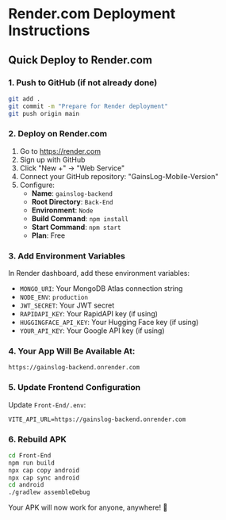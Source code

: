 # Render.com Deployment Instructions

## Quick Deploy to Render.com

### 1. Push to GitHub (if not already done)
```bash
git add .
git commit -m "Prepare for Render deployment"
git push origin main
```

### 2. Deploy on Render.com
1. Go to https://render.com
2. Sign up with GitHub
3. Click "New +" → "Web Service"
4. Connect your GitHub repository: "GainsLog-Mobile-Version"
5. Configure:
   - **Name**: `gainslog-backend`
   - **Root Directory**: `Back-End`
   - **Environment**: `Node`
   - **Build Command**: `npm install`
   - **Start Command**: `npm start`
   - **Plan**: Free

### 3. Add Environment Variables
In Render dashboard, add these environment variables:
- `MONGO_URI`: Your MongoDB Atlas connection string
- `NODE_ENV`: `production`
- `JWT_SECRET`: Your JWT secret
- `RAPIDAPI_KEY`: Your RapidAPI key (if using)
- `HUGGINGFACE_API_KEY`: Your Hugging Face key (if using)
- `YOUR_API_KEY`: Your Google API key (if using)

### 4. Your App Will Be Available At:
`https://gainslog-backend.onrender.com`

### 5. Update Frontend Configuration
Update `Front-End/.env`:
```env
VITE_API_URL=https://gainslog-backend.onrender.com
```

### 6. Rebuild APK
```bash
cd Front-End
npm run build
npx cap copy android
npx cap sync android
cd android
./gradlew assembleDebug
```

Your APK will now work for anyone, anywhere! 🎉
